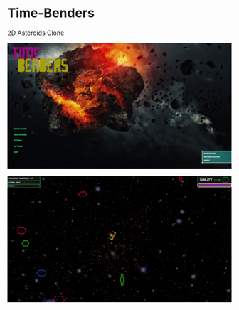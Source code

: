 # Time-Benders
2D Asteroids Clone

![Main Menu](https://github.com/BranchofLight/Time-Benders/blob/master/menu.png "Main Menu")

![In Game](https://github.com/BranchofLight/Time-Benders/blob/master/ingame.png "In Game")
